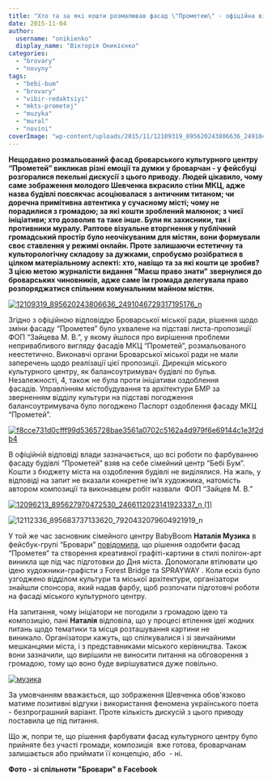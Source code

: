 ```yaml
---
title: "Хто та за які кошти розмалював фасад \"Прометею\" - офіційна відповідь броварської влади"
date: 2015-11-04
author: 
  username: "onikienko"
  display_name: "Вікторія Оникієнко"
categories: 
  - "brovary"
  - "novyny"
tags: 
  - "bebi-bum"
  - "brovary"
  - "vibir-redaktsiyi"
  - "mkts-prometej"
  - "muzyka"
  - "mural"
  - "novini"
coverImage: "wp-content/uploads/2015/11/12109319_895620243806636_2491046729317195176_n.jpg"
---
```


**Нещодавно розмальований фасад броварського культурного центру “Прометей” викликав різні емоції та думки у броварчан - у фейсбуці розгоралися пекельні дискусії з цього приводу. Людей цікавило, чому саме зображення молодого Шевченка вкрасило стіни МКЦ, адже назва будівлі повсякчас асоціювалася з античним титаном; чи доречна примітивна автентика у сучасному місті; чому не порадилися з громадою; за які кошти зроблений малюнок; з чиєї ініціативи; хто дозволив та таке інше. Були як захисники, так і противники муралу. Раптове візуальне вторгнення у публічний громадський простір було неочікуваним для містян, вони формували своє ставлення у режимі онлайн. Проте залишаючи естетичну та культорологічну складову за дужками, спробуємо розібратися в цілком матеріальному аспекті: хто, навіщо та за які кошти це зробив? З цією метою журналісти видання "Маєш право знати" звернулися до броварських чиновників, адже саме їм громада делегувала право розпоряджатися спільним комунальним майном містян.**

[![12109319_895620243806636_2491046729317195176_n](https://mpz.brovary.org/wp-content/uploads/2015/11/12109319_895620243806636_2491046729317195176_n.jpg)](https://mpz.brovary.org/wp-content/uploads/2015/11/12109319_895620243806636_2491046729317195176_n.jpg)

Згідно з офіційною відповіддю Броварської міської ради, рішення щодо зміни фасаду “Прометея” було ухвалене на підставі листа-пропозиції ФОП “Зайцева М. В.”, у якому йшлося про вирішення проблеми непривабливого вигляду фасадів МКЦ “Прометей”, розмальованого неестетично. Виконавчі органи Броварської міської ради не мали заперечень щодо реалізації цієї пропозиції. Дирекція міського культурного центру, як балансоутримувач будівлі по бульв. Незалежності, 4, також не була проти ініціативи оздоблення фасадів. Управлінням містобудування та архітектури БМР за зверненням відділу культури на підставі погодження балансоутримувача було погоджено Паспорт оздоблення фасаду МКЦ “Прометей”.

[![f8cce731d0cfff99d5365728bae3561a0702c5162a4d979f6e69144c1e3f2db4](https://mpz.brovary.org/wp-content/uploads/2015/11/f8cce731d0cfff99d5365728bae3561a0702c5162a4d979f6e69144c1e3f2db4.jpg)](https://mpz.brovary.org/wp-content/uploads/2015/11/f8cce731d0cfff99d5365728bae3561a0702c5162a4d979f6e69144c1e3f2db4.jpg)

В офіційній відповіді влади зазначається, що всі роботи по фарбуванню фасаду будівлі “Прометей” взяв на себе сімейний центр “Бебі Бум”. Кошти з бюджету міста на оздоблення будівлі не виділялися. На жаль, у відповіді на запит не вказали конкретне ім’я художника, натомість автором композиції та виконавцем робіт назвали  ФОП “Зайцев М. В.”

[![12096213_895627970472530_2466112023141923337_n (1)](https://mpz.brovary.org/wp-content/uploads/2015/11/12096213_895627970472530_2466112023141923337_n-1.jpg)](https://mpz.brovary.org/wp-content/uploads/2015/11/12096213_895627970472530_2466112023141923337_n-1.jpg)

![12112336_895683737133620_7920432079604921919_n](https://mpz.brovary.org/wp-content/uploads/2015/11/12112336_895683737133620_7920432079604921919_n.jpg)

У той же час засновник сімейного центру BabyBoom **Наталія Музика** в фейсбук-групі “Бровари” [повідомила](https://www.facebook.com/groups/brovary/permalink/1119980944698537/), що рішення оздобити фасад “Прометея” та створення креативної графіті-картини в стилі полігон-арт виникла ще під час підготовки до Дня міста. Допомогали втілювати цю ідею художники-графісти з Forest Bridge та SPRAYWAY . Коли ескіз було узгоджено відділом культури та міської архітектури, організатори знайшли спонсора, який надав фарбу, щоб розпочати підготовчі роботи на фасаді міського культурного центру.

На запитання, чому ініціатори не погодили з громадою ідею та композицію, пані **Наталія** відповіла, що у процесі втілення ідеї жодних питань щодо тематики та місця розташування картини не виникало. Організатори кажуть, що спілкувалися і зі звичайними мешканцями міста, і з представниками міського керівництва. Також вони зазначили, що вирішили не виносити питання на обговорення з громадою, тому що воно буде вирішуватися дуже повільно.

[![музика](https://mpz.brovary.org/wp-content/uploads/2015/11/muzyka.jpg)](https://mpz.brovary.org/wp-content/uploads/2015/11/muzyka.jpg)

За умовчанням вважається, що зображення Шевченка обов'язково матиме позитивні відгуки і використання феномена українського поета - безпрограшний варіант. Проте кількість дискусій з цього приводу поставила це під питання.

Що ж, попри те, що рішення фарбувати фасад культурного центру було прийняте без участі громади, композиція  вже готова, броварчанам залишається або приймати її концепцію, або  - ні.

**Фото - зі спільноти "Бровари" в Facebook**
